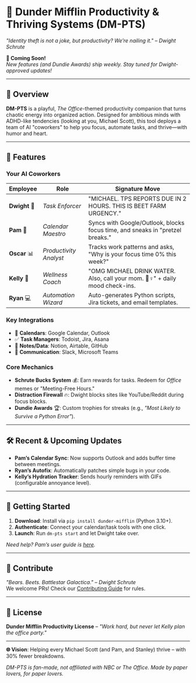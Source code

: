 # 🏢 Dunder Mifflin Productivity & Thriving Systems (DM-PTS)  
*"Identity theft is not a joke, but productivity? We’re nailing it." – Dwight Schrute*  

**🚧 Coming Soon!**  
*New features (and Dundie Awards) ship weekly. Stay tuned for Dwight-approved updates!*  

---

## 🌟 Overview  
**DM-PTS** is a playful, *The Office*-themed productivity companion that turns chaotic energy into organized action. Designed for ambitious minds with ADHD-like tendencies (looking at you, Michael Scott), this tool deploys a team of AI "coworkers" to help you focus, automate tasks, and thrive—with humor and heart.  

---

## 🎯 Features  

### **Your AI Coworkers**  
| Employee   | Role                          | Signature Move                                                                 |  
|------------|-------------------------------|--------------------------------------------------------------------------------|  
| **Dwight** 🦉 | *Task Enforcer*               | "MICHAEL. TPS REPORTS DUE IN 2 HOURS. THIS IS BEET FARM URGENCY."             |  
| **Pam** 🎨   | *Calendar Maestro*            | Syncs with Google/Outlook, blocks focus time, and sneaks in "pretzel breaks."  |  
| **Oscar** 📊 | *Productivity Analyst*        | Tracks work patterns and asks, "Why is your focus time 0% this week?"         |  
| **Kelly** 💬 | *Wellness Coach*              | "OMG MICHAEL DRINK WATER. Also, call your mom. 💁♀️" + daily mood check-ins.   |  
| **Ryan** 💻  | *Automation Wizard*           | Auto-generates Python scripts, Jira tickets, and email templates.             |  

### **Key Integrations**  
- 📅 **Calendars**: Google Calendar, Outlook  
- ✅ **Task Managers**: Todoist, Jira, Asana  
- 📝 **Notes/Data**: Notion, Airtable, GitHub  
- 💬 **Communication**: Slack, Microsoft Teams  

### **Core Mechanics**  
- **Schrute Bucks System** 💰: Earn rewards for tasks. Redeem for *Office* memes or "Meeting-Free Hours."  
- **Distraction Firewall** 🔥: Dwight blocks sites like YouTube/Reddit during focus blocks.  
- **Dundie Awards** 🏆: Custom trophies for streaks (e.g., *"Most Likely to Survive a Python Error"*).  

---

## 🛠️ Recent & Upcoming Updates  
- **Pam’s Calendar Sync**: Now supports Outlook and adds buffer time between meetings.  
- **Ryan’s Autofix**: Automatically patches simple bugs in your code.  
- **Kelly’s Hydration Tracker**: Sends hourly reminders with GIFs (configurable annoyance level).  

---

## 🚀 Getting Started  
1. **Download**: Install via `pip install dunder-mifflin` (Python 3.10+).  
2. **Authenticate**: Connect your calendar/task tools with one click.  
3. **Launch**: Run `dm-pts start` and let Dwight take over.  

*Need help? Pam’s user guide is [here](docs.pam-beasley.com).*  

---

## 🤝 Contribute  
*"Bears. Beets. Battlestar Galactica." – Dwight Schrute*  
We welcome PRs! Check our [Contributing Guide](CONTRIBUTING.md) for rules.  

---

## 📜 License  
**Dunder Mifflin Productivity License** – *"Work hard, but never let Kelly plan the office party."*  

---

**🌐 Vision**: Helping every Michael Scott (and Pam, and Stanley) thrive – with 30% fewer breakdowns.  

*DM-PTS is fan-made, not affiliated with NBC or The Office. Made by paper lovers, for paper lovers.*  
